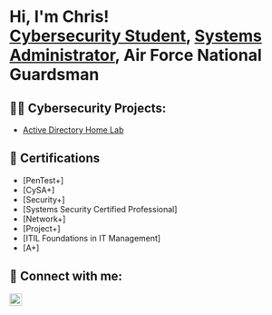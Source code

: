 <h1>Hi, I'm Chris! <br/><a href="https://github.com/cgomes117">Cybersecurity Student</a>, <a href="https://www.linkedin.com/in/christopher-gomes-24117a306/">Systems Administrator</a>, Air Force National Guardsman</a></h1>

<h2>👨‍💻 Cybersecurity Projects:</h2>

  - [Active Directory Home Lab](https://github.com/cgomes117/ActiveDirectoryLab)

<h2>📜 Certifications</h2>

- [PenTest+]
- [CySA+]
- [Security+]
- [Systems Security Certified Professional]
- [Network+]
- [Project+]
- [ITIL Foundations in IT Management]
- [A+]

<h2> 🤳 Connect with me:</h2>


[<img align="left" alt="JoshMadakor | LinkedIn" width="22px" src="https://cdn.jsdelivr.net/npm/simple-icons@v3/icons/linkedin.svg" />][linkedin]

[linkedin]: www.linkedin.com/in/christopher-gomes-24117a306
